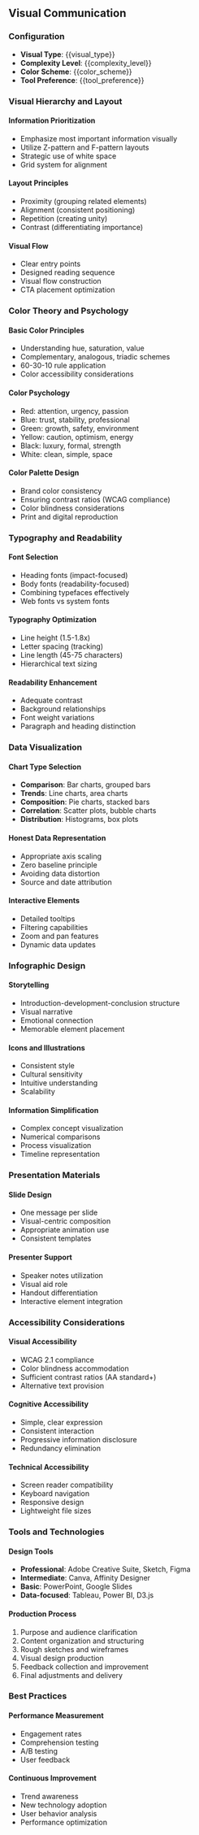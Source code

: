 ## Visual Communication

### Configuration
- **Visual Type**: {{visual_type}}
- **Complexity Level**: {{complexity_level}}
- **Color Scheme**: {{color_scheme}}
- **Tool Preference**: {{tool_preference}}

### Visual Hierarchy and Layout

#### Information Prioritization
- Emphasize most important information visually
- Utilize Z-pattern and F-pattern layouts
- Strategic use of white space
- Grid system for alignment

#### Layout Principles
- Proximity (grouping related elements)
- Alignment (consistent positioning)
- Repetition (creating unity)
- Contrast (differentiating importance)

#### Visual Flow
- Clear entry points
- Designed reading sequence
- Visual flow construction
- CTA placement optimization

### Color Theory and Psychology

#### Basic Color Principles
- Understanding hue, saturation, value
- Complementary, analogous, triadic schemes
- 60-30-10 rule application
- Color accessibility considerations

#### Color Psychology
- Red: attention, urgency, passion
- Blue: trust, stability, professional
- Green: growth, safety, environment
- Yellow: caution, optimism, energy
- Black: luxury, formal, strength
- White: clean, simple, space

#### Color Palette Design
- Brand color consistency
- Ensuring contrast ratios (WCAG compliance)
- Color blindness considerations
- Print and digital reproduction

### Typography and Readability

#### Font Selection
- Heading fonts (impact-focused)
- Body fonts (readability-focused)
- Combining typefaces effectively
- Web fonts vs system fonts

#### Typography Optimization
- Line height (1.5-1.8x)
- Letter spacing (tracking)
- Line length (45-75 characters)
- Hierarchical text sizing

#### Readability Enhancement
- Adequate contrast
- Background relationships
- Font weight variations
- Paragraph and heading distinction

### Data Visualization

#### Chart Type Selection
- **Comparison**: Bar charts, grouped bars
- **Trends**: Line charts, area charts
- **Composition**: Pie charts, stacked bars
- **Correlation**: Scatter plots, bubble charts
- **Distribution**: Histograms, box plots

#### Honest Data Representation
- Appropriate axis scaling
- Zero baseline principle
- Avoiding data distortion
- Source and date attribution

#### Interactive Elements
- Detailed tooltips
- Filtering capabilities
- Zoom and pan features
- Dynamic data updates

### Infographic Design

#### Storytelling
- Introduction-development-conclusion structure
- Visual narrative
- Emotional connection
- Memorable element placement

#### Icons and Illustrations
- Consistent style
- Cultural sensitivity
- Intuitive understanding
- Scalability

#### Information Simplification
- Complex concept visualization
- Numerical comparisons
- Process visualization
- Timeline representation

### Presentation Materials

#### Slide Design
- One message per slide
- Visual-centric composition
- Appropriate animation use
- Consistent templates

#### Presenter Support
- Speaker notes utilization
- Visual aid role
- Handout differentiation
- Interactive element integration

### Accessibility Considerations

#### Visual Accessibility
- WCAG 2.1 compliance
- Color blindness accommodation
- Sufficient contrast ratios (AA standard+)
- Alternative text provision

#### Cognitive Accessibility
- Simple, clear expression
- Consistent interaction
- Progressive information disclosure
- Redundancy elimination

#### Technical Accessibility
- Screen reader compatibility
- Keyboard navigation
- Responsive design
- Lightweight file sizes

### Tools and Technologies

#### Design Tools
- **Professional**: Adobe Creative Suite, Sketch, Figma
- **Intermediate**: Canva, Affinity Designer
- **Basic**: PowerPoint, Google Slides
- **Data-focused**: Tableau, Power BI, D3.js

#### Production Process
1. Purpose and audience clarification
2. Content organization and structuring
3. Rough sketches and wireframes
4. Visual design production
5. Feedback collection and improvement
6. Final adjustments and delivery

### Best Practices

#### Performance Measurement
- Engagement rates
- Comprehension testing
- A/B testing
- User feedback

#### Continuous Improvement
- Trend awareness
- New technology adoption
- User behavior analysis
- Performance optimization